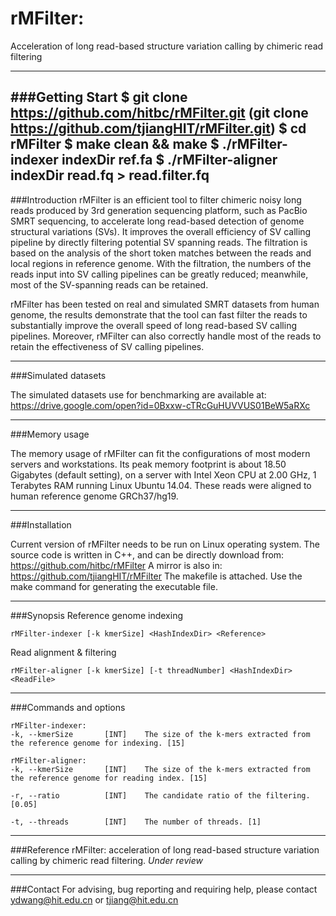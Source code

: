 # rMFilter: 
Acceleration of long read-based structure variation calling by chimeric read filtering

---
###Getting Start
	$ git clone https://github.com/hitbc/rMFilter.git (git clone https://github.com/tjiangHIT/rMFilter.git)
	$ cd rMFilter
	$ make clean && make
	$ ./rMFilter-indexer indexDir ref.fa
	$ ./rMFilter-aligner indexDir read.fq > read.filter.fq
---	
###Introduction
rMFilter is an efficient tool to filter chimeric noisy long reads produced by 3rd generation sequencing platform, such as PacBio SMRT sequencing, to accelerate long read-based detection of genome structural variations (SVs). It improves the overall efficiency of SV calling pipeline by directly filtering potential SV spanning reads. The filtration is based on the analysis of the short token matches between the reads and local regions in reference genome. With the filtration, the numbers of the reads input into SV calling pipelines can be greatly reduced; meanwhile, most of the SV-spanning reads can be retained.

rMFilter has been tested on real and simulated SMRT datasets from human genome, the results demonstrate that the tool can fast filter the reads to substantially improve the overall speed of long read-based SV calling pipelines. Moreover, rMFilter can also correctly handle most of the reads to retain the effectiveness of SV calling pipelines.

---
###Simulated datasets

The simulated datasets use for benchmarking are available at: https://drive.google.com/open?id=0Bxxw-cTRcGuHUVVUS01BeW5aRXc

---
###Memory usage

The memory usage of rMFilter can fit the configurations of most modern servers and workstations.
Its peak memory footprint is about 18.50 Gigabytes (default setting), on a server with Intel Xeon CPU at 2.00 GHz, 1 Terabytes RAM running Linux Ubuntu 14.04. These reads were aligned to human reference genome GRCh37/hg19.

---
###Installation

Current version of rMFilter needs to be run on Linux operating system.
The source code is written in C++, and can be directly download from: https://github.com/hitbc/rMFilter 
A mirror is also in: https://github.com/tjiangHIT/rMFilter
The makefile is attached. Use the make command for generating the executable file.

---
###Synopsis
Reference genome indexing
	
	rMFilter-indexer [-k kmerSize] <HashIndexDir> <Reference>
Read alignment & filtering
	
	rMFilter-aligner [-k kmerSize] [-t threadNumber] <HashIndexDir> <ReadFile>

---
###Commands and options

	rMFilter-indexer:
	-k, --kmerSize       [INT]    The size of the k-mers extracted from the reference genome for indexing. [15]

	rMFilter-aligner:
	-k, --kmerSize       [INT]    The size of the k-mers extracted from the reference genome for reading index. [15] 

	-r, --ratio          [INT]    The candidate ratio of the filtering. [0.05]

	-t, --threads        [INT]    The number of threads. [1]

---
###Reference
rMFilter: acceleration of long read-based structure variation calling by chimeric read filtering. *Under review*

---
###Contact
For advising, bug reporting and requiring help, please contact ydwang@hit.edu.cn or tjiang@hit.edu.cn

